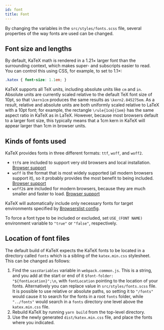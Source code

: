```yaml
---
id: font
title: Font
---
```

By changing the variables in the `src/styles/fonts.scss` file,
several properties of the way fonts are used can be changed.

## Font size and lengths
By default, KaTeX math is rendered in a 1.21× larger font than the surrounding
context, which makes super- and subscripts easier to read. You can control
this using CSS, for example, to set to 1.1×:

```css
.katex { font-size: 1.1em; }
```

KaTeX supports all TeX units, including absolute units like `cm` and `in`.
Absolute units are currently scaled relative to the default TeX font size of
10pt, so that `\kern1cm` produces the same results as `\kern2.845275em`.
As a result, relative and absolute units are both uniformly scaled relative
to LaTeX with a 10pt font; for example, the rectangle `\rule{1cm}{1em}` has
the same aspect ratio in KaTeX as in LaTeX.  However, because most browsers
default to a larger font size, this typically means that a 1cm kern in KaTeX
will appear larger than 1cm in browser units.

## Kinds of fonts used

KaTeX provides fonts in three different formats: `ttf`, `woff`, and `woff2`.

- `ttf`s are included to support very old browsers and local installation. [Browser support](https://caniuse.com/#feat=ttf)
- `woff` is the format that is most widely supported (all modern browsers support it), so it probably provides the most benefit to being included. [Browser support](https://caniuse.com/#feat=woff)
- `woff2`s are included for modern browsers, because they are much smaller and faster to load. [Browser support](https://caniuse.com/#feat=woff2)

KaTeX will automatically include only necessary fonts for target environments
specified by [Browserslist config](https://github.com/browserslist/browserslist#queries).

To force a font type to be included or excluded, set `USE_(FONT NAME)` environment
variable to `"true"` or `"false"`, respectively.

## Location of font files

The default build of KaTeX expects the KaTeX fonts to be located in a directory called `fonts` which is a sibling of the `katex.min.css` stylesheet. This can be changed as follows:

1. Find the `sassVariables` variable in `webpack.common.js`. This is a string, and you add at the start or end of it `$font-folder: "${fontLocation}";\n`, with `fontLocation` pointing to the location of your fonts. Alternatively you can replace value in `src/styles/fonts.scss` file.  It is possible to use relative or absolute paths, so setting it to `"/fonts"` would cause it to search for the fonts in a root `fonts` folder, while `"../fonts"` would search in a `fonts` directory one level above the `katex.min.css` file.
2. Rebuild KaTeX by running `yarn build` from the top-level directory.
3. Use the newly generated `dist/katex.min.css` file, and place the fonts where you indicated.
